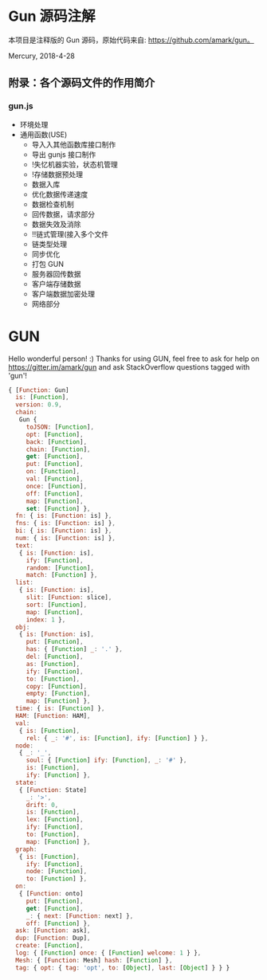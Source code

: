 # Gun 源码注解
本项目是注释版的 Gun 源码，原始代码来自: https://github.com/amark/gun。

Mercury, 2018-4-28

## 附录：各个源码文件的作用简介

### gun.js
+ 环境处理
+ 通用函数(USE)
  + 导入入其他函数库接口制作
  + 导出 gunjs 接口制作
  + !失忆机器实验，状态机管理
  + !存储数据预处理
  + 数据入库
  + 优化数据传递速度
  + 数据检查机制
  + 回传数据，请求部分
  + 数据失效及消除
  + !!链式管理(接入多个文件
  + 链类型处理
  + 同步优化
  + 打包 GUN
  + 服务器回传数据
  + 客户端存储数据
  + 客户端数据加密处理
  + 网络部分

# GUN
Hello wonderful person! :) Thanks for using GUN, feel free to ask for help on https://gitter.im/amark/gun and ask StackOverflow questions tagged with 'gun'!

```javascript
{ [Function: Gun]
  is: [Function],
  version: 0.9,
  chain: 
   Gun {
     toJSON: [Function],
     opt: [Function],
     back: [Function],
     chain: [Function],
     get: [Function],
     put: [Function],
     on: [Function],
     val: [Function],
     once: [Function],
     off: [Function],
     map: [Function],
     set: [Function] },
  fn: { is: [Function: is] },
  fns: { is: [Function: is] },
  bi: { is: [Function: is] },
  num: { is: [Function: is] },
  text: 
   { is: [Function: is],
     ify: [Function],
     random: [Function],
     match: [Function] },
  list: 
   { is: [Function: is],
     slit: [Function: slice],
     sort: [Function],
     map: [Function],
     index: 1 },
  obj: 
   { is: [Function: is],
     put: [Function],
     has: { [Function] _: '.' },
     del: [Function],
     as: [Function],
     ify: [Function],
     to: [Function],
     copy: [Function],
     empty: [Function],
     map: [Function] },
  time: { is: [Function] },
  HAM: [Function: HAM],
  val: 
   { is: [Function],
     rel: { _: '#', is: [Function], ify: [Function] } },
  node: 
   { _: '_',
     soul: { [Function] ify: [Function], _: '#' },
     is: [Function],
     ify: [Function] },
  state: 
   { [Function: State]
     _: '>',
     drift: 0,
     is: [Function],
     lex: [Function],
     ify: [Function],
     to: [Function],
     map: [Function] },
  graph: 
   { is: [Function],
     ify: [Function],
     node: [Function],
     to: [Function] },
  on: 
   { [Function: onto]
     put: [Function],
     get: [Function],
     _: { next: [Function: next] },
     off: [Function] },
  ask: [Function: ask],
  dup: [Function: Dup],
  create: [Function],
  log: { [Function] once: { [Function] welcome: 1 } },
  Mesh: { [Function: Mesh] hash: [Function] },
  tag: { opt: { tag: 'opt', to: [Object], last: [Object] } } }
```
